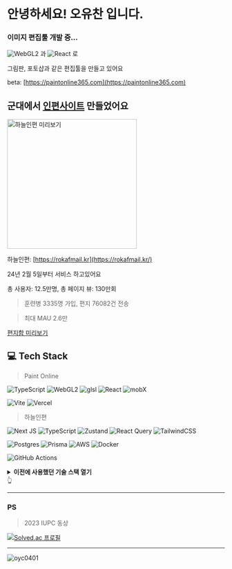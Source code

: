 # 안녕하세요! 오유찬 입니다.


### 이미지 편집툴 개발 중...
![WebGL2](https://img.shields.io/badge/WebGL2-990000?logo=webgl&logoColor=white&style=for-the-badge) 과 ![React](https://img.shields.io/badge/react-%2320232a.svg?style=for-the-badge&logo=react&logoColor=%2361DAFB) 로

그림판, 포토샵과 같은 편집툴을 만들고 있어요

beta: [https://paintonline365.com](https://paintonline365.com)


## 군대에서 [인편사이트](https://rokafmail.kr) 만들었어요
<a href="https://rokafmail.kr/mail/rokaf">
  <img src="https://rokafmail.kr/opengraph-image.jpg?8e392ec30cec3ae6" alt="하늘인편 미리보기" width="300">
</a>

하늘인편: [https://rokafmail.kr](https://rokafmail.kr/)

24년 2월 5일부터 서비스 하고있어요

총 사용자: 12.5만명, 총 페이지 뷰: 130만회

> 훈련병 3335명 가입, 편지 76082건 전송

> 최대 MAU 2.6만



[편지함 미리보기](https://rokafmail.kr/mail/rokaf)


## 💻 Tech Stack

> Paint Online
>
![TypeScript](https://img.shields.io/badge/typescript-%23007ACC.svg?style=for-the-badge&logo=typescript&logoColor=white)
![WebGL2](https://img.shields.io/badge/WebGL2-990000?logo=webgl&logoColor=white&style=for-the-badge)
![glsl](https://img.shields.io/badge/glsl-%23FFFFFF.svg?style=for-the-badge&logo=opengl)
![React](https://img.shields.io/badge/react-%2320232a.svg?style=for-the-badge&logo=react&logoColor=%2361DAFB)
![mobX](https://img.shields.io/badge/mobX-FF9955?logo=mobx&logoColor=white&style=for-the-badge)


![Vite](https://img.shields.io/badge/vite-%23646CFF.svg?style=for-the-badge&logo=vite&logoColor=white)
![Vercel](https://img.shields.io/badge/vercel-%23000000.svg?style=for-the-badge&logo=vercel&logoColor=white)

> 하늘인편

![Next JS](https://img.shields.io/badge/Next-black?style=for-the-badge&logo=next.js&logoColor=white)
![TypeScript](https://img.shields.io/badge/typescript-%23007ACC.svg?style=for-the-badge&logo=typescript&logoColor=white)
![Zustand](https://img.shields.io/badge/zustand-%23582d3e.svg?style=for-the-badge&logo=react&logoColor=white)
![React Query](https://img.shields.io/badge/-React%20Query-FF4154?style=for-the-badge&logo=react%20query&logoColor=white)
![TailwindCSS](https://img.shields.io/badge/tailwindcss-%2338B2AC.svg?style=for-the-badge&logo=tailwind-css&logoColor=white)

![Postgres](https://img.shields.io/badge/postgres-%23316192.svg?style=for-the-badge&logo=postgresql&logoColor=white)
![Prisma](https://img.shields.io/badge/Prisma-3982CE?style=for-the-badge&logo=Prisma&logoColor=white)
![AWS](https://img.shields.io/badge/AWS-%23FF9900.svg?style=for-the-badge&logo=amazon-aws&logoColor=white)
![Docker](https://img.shields.io/badge/docker-%230db7ed.svg?style=for-the-badge&logo=docker&logoColor=white)

![GitHub Actions](https://img.shields.io/badge/github%20actions-%232671E5.svg?style=for-the-badge&logo=githubactions&logoColor=white)


<details>
<summary><strong>이전에 사용했던 기술 스택 열기</strong></summary>

#### 24년 11월 ~ 25년 1월 
> [Paint Online 초기버전](https://github.com/oyc0401/PaintOnline)

![SvelteKit](https://img.shields.io/badge/sveltekit-%23ff3e00.svg?style=for-the-badge&logo=svelte&logoColor=white)
![Vite](https://img.shields.io/badge/vite-%23646CFF.svg?style=for-the-badge&logo=vite&logoColor=white)
![jQuery](https://img.shields.io/badge/jquery-%230769AD.svg?style=for-the-badge&logo=jquery&logoColor=white)
![Vercel](https://img.shields.io/badge/vercel-%23000000.svg?style=for-the-badge&logo=vercel&logoColor=white)

#### 23년 1월 ~ 23년 7월 
> [버스언제와](https://github.com/oyc0401/when_bus) [InhaTravel](https://github.com/oyc0401/internet_programming)

[![Spring](https://img.shields.io/badge/spring-%236DB33F.svg?style=for-the-badge&logo=spring&logoColor=white)](https://spring.io/)
![Java](https://img.shields.io/badge/java-%23ED8B00.svg?style=for-the-badge&logo=openjdk&logoColor=white)
![AWS](https://img.shields.io/badge/AWS-%23FF9900.svg?style=for-the-badge&logo=amazon-aws&logoColor=white)

#### 21년 11월 ~ 23년 7월
> [북고앱](https://github.com/oyc0401/pubuk) [인맛](https://github.com/oyc0401/inmat) [버스언제와](https://github.com/oyc0401/when_bus_flutter)

[![Flutter](https://img.shields.io/badge/Flutter-%2302569B.svg?style=for-the-badge&logo=Flutter&logoColor=white)](https://flutter-ko.dev/)
[![Dart](https://img.shields.io/badge/dart-%230175C2.svg?style=for-the-badge&logo=dart&logoColor=white)](https://dart.dev/)
![Provider](https://img.shields.io/badge/Provider-%232671E5.svg?style=for-the-badge&logo=Flutter&logoColor=white)

#### 21년 4월 ~ 21년 9월
> [북고앱](https://github.com/oyc0401/pubuk-1.1)

[![Android](https://img.shields.io/badge/Android-3DDC84?style=for-the-badge&logo=android&logoColor=white)](https://developer.android.com/?hl=ko)
![Java](https://img.shields.io/badge/java-%23ED8B00.svg?style=for-the-badge&logo=openjdk&logoColor=white)
![SQLite](https://img.shields.io/badge/sqlite-%2307405e.svg?style=for-the-badge&logo=sqlite&logoColor=white)
![Firebase](https://img.shields.io/badge/firebase-a08021?style=for-the-badge&logo=firebase&logoColor=ffcd34)

</details>
👆

<br/>

---------

### PS

> 2023 IUPC 동상

[![Solved.ac 프로필](http://mazassumnida.wtf/api/v2/generate_badge?boj=oyc0401)](https://solved.ac/oyc0401)


---------

<img src="https://komarev.com/ghpvc/?username=oyc0401&label=Views&color=blue&style=plastic&style=for-the-badge" alt="oyc0401" />



<!-- 

[![Hits](https://hits.seeyoufarm.com/api/count/incr/badge.svg?url=https%3A%2F%2Fgithub.com%2Foyc0401&count_bg=%2379C83D&title_bg=%23555555&icon=&icon_color=%23E7E7E7&title=hits&edge_flat=false)](https://hits.seeyoufarm.com)


## repositories

부천북고 앱: https://github.com/oyc0401/flutterschool

인하대 맛집 추천 앱: https://github.com/oyc0401/inmat

1601 버스 시간 앱: https://github.com/oyc0401/when_bus_flutter -->

<!---

[![Top Langs](https://github-readme-stats.vercel.app/api/top-langs/?username=oyc0401&layout=compact)](https://github.com/anuraghazra/github-readme-stats)
<br>  

## 📟 GitHub Stats
<p align="center">
	<img width="48%" src="https://github-readme-stats.vercel.app/api?username=oyc0401&show_icons=true&theme=vue" />
	<img width="48%" src="https://github-readme-streak-stats.herokuapp.com/?user=oyc0401&theme=vue" />
</p>


--->

